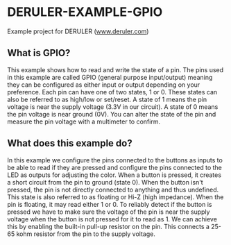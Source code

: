 # DERULER-EXAMPLE-GPIO

Example project for DERULER (www.deruler.com)

## What is GPIO?

This example shows how to read and write the state of a pin. The pins used in this example are called GPIO (general purpose input/output) meaning they can be configured as either input or output depending on your preference. Each pin can have one of two states, 1 or 0. These states can also be referred to as high/low or set/reset. A state of 1 means the pin voltage is near the supply voltage (3.3V in our circuit). A state of 0 means the pin voltage is near ground (0V). You can alter the state of the pin and measure the pin voltage with a multimeter to confirm.

## What does this example do?

In this example we configure the pins connected to the buttons as inputs to be able to read if they are pressed and configure the pins connected to the LED as outputs for adjusting the color. When a button is pressed, it creates a short circuit from the pin to ground (state 0). When the button isn't pressed, the pin is not directly connected to anything and thus undefined. This state is also referred to as floating or Hi-Z (high impedance). When the pin is floating, it may read either 1 or 0. To reliably detect if the button is pressed we have to make sure the voltage of the pin is near the supply voltage when the button is not pressed for it to read as 1. We can achieve this by enabling the built-in pull-up resistor on the pin. This connects a 25-65 kohm resistor from the pin to the supply voltage.
 
